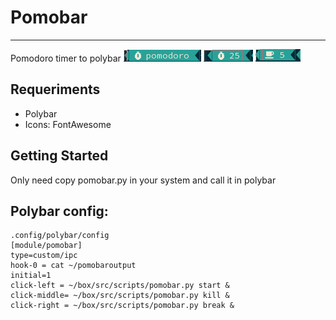 # Pomobar

---

Pomodoro timer to polybar
![](img/2018-10-09-224812_124x19_scrot.png)
![](img/2018-10-09-224825_79x19_scrot.png)
![](img/2018-10-09-224837_72x20_scrot.png)

## Requeriments 

* Polybar
* Icons: FontAwesome

## Getting Started

Only need copy pomobar.py in your system and call it in polybar

## Polybar config:
~~~
.config/polybar/config
[module/pomobar]
type=custom/ipc
hook-0 = cat ~/pomobaroutput
initial=1
click-left = ~/box/src/scripts/pomobar.py start &
click-middle= ~/box/src/scripts/pomobar.py kill &
click-right = ~/box/src/scripts/pomobar.py break &
~~~
